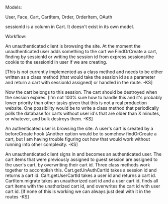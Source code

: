 Models:

User, Face, Cart, CartItem, Order, OrderItem, OAuth

sessionId is a column in Cart.  It doesn't exist in its own model.  

Workflow: 

An unauthenticated client is browsing the site.  At the moment the unauthenticated user adds something to the cart we FindOrCreate a cart, finding by sessionId or writing the session id from express.sessions/the cookie to the sessionId in user if we are creating.  

[This is not currently implemented as a class method and needs to be either written as a class method (that would take the session id as a parameter and return a cart with sessionId assigned) or handled in the route. -KS]  

Now the cart belongs to this session.  The cart should be destroyed when the session expires.  [I'm not 100% sure how to handle this and it's probably lower priority than other tasks given that this is not a real production website. One possibility would be to write a class method that periodically polls the database for carts without user id's that are older than X minutes, or whatever, and bulk destroys them. -KS]

An authenticated user is browsing the site.  A user's cart is created by a beforeCreate hook [Another option would be to somehow findOrCreate a cart, but I am having trouble figuring out how that would work without running into other complexity.  -KS]

An unauthenticated client signs in and becomes an authenticated user.  The cart items that were previously assigned to guest session are assigned to the user's cart, by overwriting their cart id.  Three class methods work together to accomplish this. Cart.getUnAuthCartId takes a session id and returns a cart id.  Cart.getUserCartId takes a user id and returns a cart id.  CartItem.migrate takes an unauthorized cart id and a user cart id, finds all cart items with the unathorized cart id, and overwrites the cart id with user cart id.  [If none of this is working we can always just deal with it in the routes -KS]






